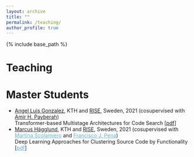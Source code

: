 ```yaml
---
layout: archive
title: ""
permalink: /teaching/
author_profile: true
---
```


{% include base_path %}

Teaching
======



Master Students
======
* [Angel Luis Gonzalez](https://www.linkedin.com/in/angel-luis-gonzalez-lopez/), KTH and [RISE](https://www.ri.se/en), Sweden, 2021 (cosupervised with [Amir H. Payberah](https://www.kth.se/profile/payberah?l=en))<br>
Transformer-based Multistage Architectures for Code Search \[[pdf](/files/download/students/angel_luis_gonzalez_master_thesis.pdf)\]
* [Marcus Hägglund](https://www.linkedin.com/in/marcus-h%C3%A4gglund-54427212a), KTH and [RISE](https://www.ri.se/en), Sweden, 2021 (cosupervised with <a href="https://www.kth.se/profile/scola/" style="color:#64B2CB">Martina Scolamiero</a> and <a href="https://www.kth.se/profile/frape?l=en" style="color:#64B2CB">Francisco J. Pena</a>)
<br>Deep Learning Approaches for Clustering Source Code by Functionality  [<a href="/files/download/students/marcus_hagglund_master_thesis.pdf" style="color:#64B2CB">pdf</a>]</li>

